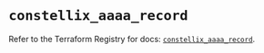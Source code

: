 # `constellix_aaaa_record`

Refer to the Terraform Registry for docs: [`constellix_aaaa_record`](https://registry.terraform.io/providers/constellix/constellix/0.4.6/docs/resources/aaaa_record).
